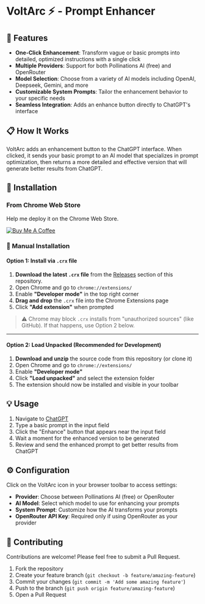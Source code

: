 # VoltArc ⚡ - Prompt Enhancer

## 🌟 Features

- **One-Click Enhancement**: Transform vague or basic prompts into detailed, optimized instructions with a single click
- **Multiple Providers**: Support for both Pollinations AI (free) and OpenRouter
- **Model Selection**: Choose from a variety of AI models including OpenAI, Deepseek, Gemini, and more
- **Customizable System Prompts**: Tailor the enhancement behavior to your specific needs
- **Seamless Integration**: Adds an enhance button directly to ChatGPT's interface

## 📋 How It Works

VoltArc adds an enhancement button to the ChatGPT interface. When clicked, it sends your basic prompt to an AI model that specializes in prompt optimization, then returns a more detailed and effective version that will generate better results from ChatGPT.

## 🔧 Installation

### From Chrome Web Store
Help me deploy it on the Chrome Web Store.

[![Buy Me A Coffee](https://img.buymeacoffee.com/button-api/?text=Buy%20me%20a%20coffee&emoji=&slug=deepsuthar&button_colour=FFDD00&font_colour=000000&font_family=Cookie&outline_colour=000000&coffee_colour=ffffff)](https://www.buymeacoffee.com/deepsuthar)

### 🚀 Manual Installation

#### Option 1: Install via `.crx` file  
1. **Download the latest `.crx` file** from the [Releases](#) section of this repository.  
2. Open Chrome and go to `chrome://extensions/`  
3. Enable **"Developer mode"** in the top right corner  
4. **Drag and drop** the `.crx` file into the Chrome Extensions page  
5. Click **"Add extension"** when prompted  

> ⚠️ Chrome may block `.crx` installs from "unauthorized sources" (like GitHub). If that happens, use Option 2 below.

---

#### Option 2: Load Unpacked (Recommended for Development)
1. **Download and unzip** the source code from this repository (or clone it)  
2. Open Chrome and go to `chrome://extensions/`  
3. Enable **"Developer mode"**  
4. Click **"Load unpacked"** and select the extension folder  
5. The extension should now be installed and visible in your toolbar  

## 💡 Usage

1. Navigate to [ChatGPT](https://chat.openai.com/)
2. Type a basic prompt in the input field
3. Click the "Enhance" button that appears near the input field
4. Wait a moment for the enhanced version to be generated
5. Review and send the enhanced prompt to get better results from ChatGPT

## ⚙️ Configuration

Click on the VoltArc icon in your browser toolbar to access settings:

- **Provider**: Choose between Pollinations AI (free) or OpenRouter
- **AI Model**: Select which model to use for enhancing your prompts
- **System Prompt**: Customize how the AI transforms your prompts
- **OpenRouter API Key**: Required only if using OpenRouter as your provider

## 🤝 Contributing

Contributions are welcome! Please feel free to submit a Pull Request.

1. Fork the repository
2. Create your feature branch (`git checkout -b feature/amazing-feature`)
3. Commit your changes (`git commit -m 'Add some amazing feature'`)
4. Push to the branch (`git push origin feature/amazing-feature`)
5. Open a Pull Request
